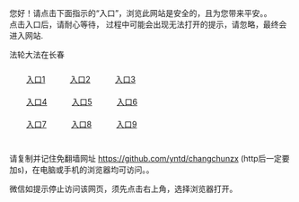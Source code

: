 您好！请点击下面指示的“入口”，浏览此网站是安全的，且为您带来平安。。 <br/>
点击入口后，请耐心等待， 过程中可能会出现无法打开的提示，请忽略，最终会进入网站. </br>

法轮大法在长春<br/>
<div style="padding:10px"><a style="margin:20px" target="_blank" href="https://d398y9dlyaihsn.cloudfront.net/2Qpsp?jvlzjlp" id="ccLink1" rel="nofollow">入口1</a> <a target="_blank" style="margin:20px" href="https://dmw3w54x25uaz.cloudfront.net/2Qpsp?nlphmhp" id="ccLink2" rel="nofollow">入口2</a> <a style="margin:20px" target="_blank" href="https://d2hx81o3oih87.cloudfront.net/2Qpsp?jscvd" id="ccLink3" rel="nofollow">入口3</a></div>

<div style="padding:10px" ><a style="margin:20px" target="_blank" href="https://d398y9dlyaihsn.cloudfront.net/2Qpsp?jvlzjlp" id="ccLink4" rel="nofollow">入口4</a> <a style="margin:20px" href="https://dmw3w54x25uaz.cloudfront.net/2Qpsp?nlphmhp" target="_blank" id="ccLink5" rel="nofollow">入口5</a> <a style="margin:20px" href="https://d2hx81o3oih87.cloudfront.net/2Qpsp?jscvd" target="_blank" id="ccLink6" rel="nofollow">入口6</a></div>

<div style="padding:10px"><a style="margin:20px" target="_blank" href="https://d398y9dlyaihsn.cloudfront.net/2Qpsp?jvlzjlp" id="ccLink7" rel="nofollow">入口7</a> <a style="margin:20px" href="https://dmw3w54x25uaz.cloudfront.net/2Qpsp?nlphmhp" target="_blank" id="ccLink8" rel="nofollow">入口8</a> <a style="margin:20px" target="_blank" href="https://d2hx81o3oih87.cloudfront.net/2Qpsp?jscvd" id="ccLink9" rel="nofollow">入口9</a></div>

<br/>



请复制并记住免翻墙网址 https://github.com/yntd/changchunzx (http后一定要加s)，在电脑或手机的浏览器均可访问。。<br/>

微信如提示停止访问该网页，须先点击右上角，选择浏览器打开。
